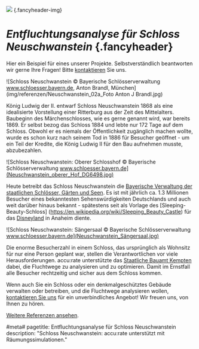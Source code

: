 ![](/img/accurate-bild-2.jpg) {.fancyheader-img}
# *Entfluchtungsanalyse für Schloss Neuschwanstein* {.fancyheader}

Hier ein Beispiel für eines unserer Projekte.
Selbstverständlich beantworten wir gerne Ihre Fragen!
Bitte [kontaktieren](kontakt) Sie uns.

![Schloss Neuschwanstein © Bayerische Schlösserverwaltung
www.schloesser.bayern.de, Anton Brandl, München](img/referenzen/Neuschwanstein_02a_Foto Anton J Brandl.jpg)

König Ludwig der II. entwarf Schloss Neuschwanstein 1868 als eine idealisierte Vorstellung einer Ritterburg aus der Zeit des Mittelalters. Baubeginn des Märchenschlosses, wie es gerne genannt wird, war bereits 1869. Er selbst bezog das Schloss 1884 und lebte nur 172 Tage auf dem Schloss. Obwohl er es niemals der Öffentlichkeit zugänglich machen wollte, wurde es schon kurz nach seinem Tod in 1886 für Besucher geöffnet - um ein Teil der Kredite, die König Ludwig II für den Bau aufnehmen musste, abzubezahlen.

![Schloss Neuschwanstein: Oberer Schlosshof © Bayerische Schlösserverwaltung
www.schloesser.bayern.de](Neuschwanstein_oberer_Hof_DG6498.jpg)

Heute betreibt das Schloss Neuschwanstein die [Bayerische Verwaltung der staatlichen Schlösser, Gärten und Seen](http://www.neuschwanstein.de/). Es ist mit jährlich ca. 1.3 Millionen Besucher eines bekanntesten Sehenswürdigkeiten Deutschlands und auch weit darüber hinaus bekannt - spätestens seit als Vorlage des [Sleeping-Beauty-Schloss] (https://en.wikipedia.org/wiki/Sleeping_Beauty_Castle) für das [Disneyland](https://en.wikipedia.org/wiki/Disneyland) in Anaheim diente.

![Schloss Neuschwanstein: Sängersaal © Bayerische Schlösserverwaltung
www.schloesser.bayern.de](Neuschwanstein_Sängersaal.jpg)

Die enorme Besucherzahl in einem Schloss, das ursprünglich als Wohnsitz für nur eine Person geplant war, stellen die Verantwortlichen vor viele Herausforderungen. accu:rate unterstützte das [Staatliche Bauamt Kempten](www.stbake.bayern.de) dabei, die Fluchtwege zu analysieren und zu optimieren. Damit im Ernstfall alle Besucher rechtzeitig und sicher aus dem Schloss kommen.

Wenn auch Sie ein Schloss oder ein denkmalgeschütztes Gebäude verwalten oder betreiben, und die Fluchtwege analysieren wollen, [kontaktieren Sie uns](kontakt) für ein unverbindliches Angebot! Wir freuen uns, von Ihnen zu hören.

[Weitere Referenzen ansehen](referenzen).


#meta#
pagetitle: Entfluchtungsanalyse für Schloss Neuschwanstein
description: "Schloss Neuschwanstein: accu:rate unterstützt mit Räumungssimulationen."


